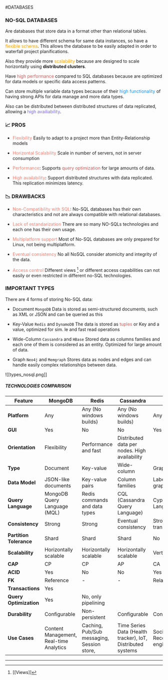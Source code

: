 #DATABASES 

### NO-SQL DATABASES

Are databases that store data in a format other than relational tables. 

It allows to have different schema for same data instances, so have a <span style="color:orange;">flexible schema</span>. 
This allows the database to be easily adapted in order to waterfall project planifications. 

Also they provide more <span style="color:orange;">scalability</span> because are designed to scale horizontally using **distributed clusters**. 

Have <span style="color:IndianRed;">high performance</span> compared to SQL databases because are optimized for data models or specific data access patterns. 

Can store multiple variable data types because of their <span style="color:DodgerBlue;">high functionality</span> of having strong APIs for data manage and more data types. 

Also can be distributed between distributed structures of data replicated, allowing a <span style="color:MediumSlateBlue;">high availiability</span>. 

### 📈 PROS

* <span style="color:Salmon;">Flexibility</span>
	Easily to adapt to a project more than Entity-Relationship models

* <span style="color:Salmon;">Horizontal Scalability</span>
	Scale in number of servers, not in server consumption

* <span style="color:Salmon;">Performance</span>:
	Supports <span style="color:IndianRed;">query optimization</span> for large amounts of data. 

* <span style="color:Salmon;">High availability</span>: 
	Support distributed structures with data replicated. This replication minimizes latency. 

### 📉 DRAWBACKS

* <span style="color:Salmon;">Non-Compatibility with SQL</span>: 
	No-SQL databases has their own characteristics and not are always compatible with relational databases. 

* <span style="color:Salmon;">Lack of estandarization</span>
	There are so many NO-SQLs technologies and each one has their own usage. 
	
* <span style="color:Salmon;">Multiplatform support</span>
	Most of No-SQL databases are only prepared for Linux, not being multiplatform. 

* <span style="color:Salmon;">Eventual consistency</span>
	No all NoSQL consider atomicity and integrity of the data. 

* <span style="color:Salmon;">Access control</span>
	Different views [^views] or different access capabilities can not easily or even restricted in different no-SQL technologies. 
 
### IMPORTANT TYPES

There are 4 forms of storing No-SQL data: 

* Document `MongoDB`
	Data is stored as semi-structured documents, such as XML or JSON and can be queried as this
	
* Key-Value `Redis` and `DynamoDB`
	The data is stored as <span style="color:IndianRed;">tuples</span> or Key and a value, optimized for sim. le and fast read operations

* Wide-Column `Cassandra` and `HBase`
	Stored data as columns families and each one of them is considered as an entity. Optimized for large amount of data. 
	
* Graph `Neo4j` and `Memgraph`
	Stores data as nodes and edges and can handle easily complex relationships between data. 

![[types_nosql.png]]

##### TECHNOLOGIES COMPARISON

| Feature                 | MongoDB                                 | Redis                                      | Cassandra                                                   | Neo4j                                   |
| ----------------------- | --------------------------------------- | ------------------------------------------ | ----------------------------------------------------------- | --------------------------------------- |
| **Platform**            | Any                                     | Any (No windows builds)                    | Any (No windows builds)                                     | Any                                     |
| **GUI**                 | Yes                                     | No                                         | No                                                          | Yes                                     |
| **Orientation**         | Flexibility                             | Performance and fast                       | Distributed data per nodes. High availability               |                                         |
| **Type**                | Document                                | Key-value                                  | Wide-column                                                 | Graph                                   |
| **Data Model**          | JSON-like documents                     | Key-value pairs                            | Column families                                             | Labeled property graph                  |
| **Query Language**      | MongoDB Query Language (MQL)            | Redis commands and data types              | CQL (Cassandra Query Language)                              | Cypher Query Language                   |
| **Consistency**         | Strong                                  | Strong                                     | Eventual consistency                                        | Strong, ACID transactions               |
| **Partition Tolerance** | Shard                                   | Shard                                      | Shard                                                       | No                                      |
| **Scalability**         | Horizontally scalable                   | Horizontally scalable                      | Horizontally scalable                                       | Vertical scalable                       |
| **CAP**                 | CP                                      | CP                                         | AP                                                          | CA                                      |
| **ACID**                | Yes                                     | No                                         | No                                                          | Yes                                     |
| **FK**                  | Reference                               | -                                          | -                                                           | Relations                               |
| **Transactions**        | Yes                                     |                                            |                                                             |                                         |
| **Query Optimization**  | Yes                                     | No, only pipelining                        |                                                             |                                         |
| **Durability**          | Configurable                            | Non-persistent                             | Configurable                                                | Configurable                            |
| **Use Cases**           | Content Management, Real-time Analytics | Caching, Pub/Sub messaging, Session store, | Time Series Data (Health tracker), IoT, Distributed systems | Social networks, Recommendation engines |


---

[^views]:  [[Views]]